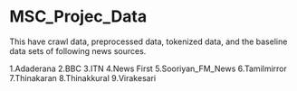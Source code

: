 # MSC_Projec_Data
This have crawl data, preprocessed data, tokenized data, and the baseline data sets of following news sources. 

1.Adaderana
2.BBC
3.ITN
4.News First
5.Sooriyan_FM_News
6.Tamilmirror
7.Thinakaran
8.Thinakkural
9.Virakesari